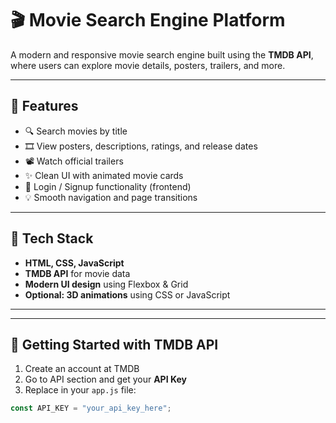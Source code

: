 # 🎬 Movie Search Engine Platform

A modern and responsive movie search engine built using the **TMDB API**, where users can explore movie details, posters, trailers, and more.

---

## 🚀 Features

- 🔍 Search movies by title
- 🎞️ View posters, descriptions, ratings, and release dates
- 📽️ Watch official trailers
- ✨ Clean UI with animated movie cards
- 🔐 Login / Signup functionality (frontend)
- 💡 Smooth navigation and page transitions

---

## 🧰 Tech Stack

- **HTML, CSS, JavaScript**
- **TMDB API** for movie data
- **Modern UI design** using Flexbox & Grid
- **Optional: 3D animations** using CSS or JavaScript

---


---

## 🔑 Getting Started with TMDB API

1. Create an account at TMDB
2. Go to API section and get your **API Key**
3. Replace in your `app.js` file:

```js
const API_KEY = "your_api_key_here";



